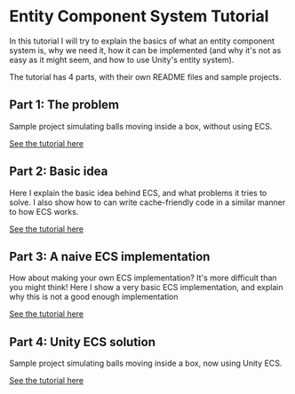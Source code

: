 # Entity Component System Tutorial

In this tutorial I will try to explain the basics of what an entity component system is, why we need it, how it can be implemented (and why it's not as easy as it might seem, and how to use Unity's entity system).

The tutorial has 4 parts, with their own README files and sample projects.

## Part 1: The problem

Sample project simulating balls moving inside a box, without using ECS.

[See the tutorial here](1-TheProblem/README.md)

## Part 2: Basic idea

Here I explain the basic idea behind ECS, and what problems it tries to solve.
I also show how to can write cache-friendly code in a similar manner to how ECS works.

[See the tutorial here](2-BasicIdea/README.md)

## Part 3: A naive ECS implementation

How about making your own ECS implementation? It's more difficult than you might think!
Here I show a very basic ECS implementation, and explain why this is not a good enough implementation

[See the tutorial here](3-SimpleECS/README.md)

## Part 4: Unity ECS solution

Sample project simulating balls moving inside a box, now using Unity ECS.

[See the tutorial here](4-UnityECS/README.md)
